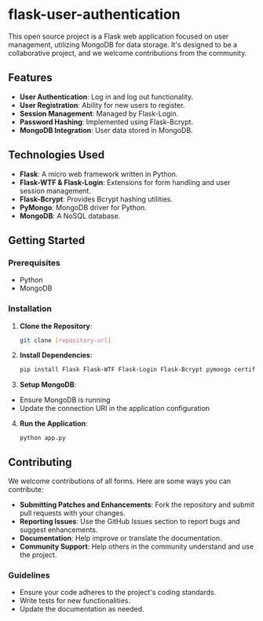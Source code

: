 # flask-user-authentication

This open source project is a Flask web application focused on user management, utilizing MongoDB for data storage. It's designed to be a collaborative project, and we welcome contributions from the community.

## Features

- **User Authentication**: Log in and log out functionality.
- **User Registration**: Ability for new users to register.
- **Session Management**: Managed by Flask-Login.
- **Password Hashing**: Implemented using Flask-Bcrypt.
- **MongoDB Integration**: User data stored in MongoDB.

## Technologies Used

- **Flask**: A micro web framework written in Python.
- **Flask-WTF & Flask-Login**: Extensions for form handling and user session management.
- **Flask-Bcrypt**: Provides Bcrypt hashing utilities.
- **PyMongo**: MongoDB driver for Python.
- **MongoDB**: A NoSQL database.

## Getting Started

### Prerequisites

- Python
- MongoDB

### Installation

1. **Clone the Repository**:
   ```bash
   git clone [repository-url]
2. **Install Dependencies**:
   ```bash
   pip install Flask Flask-WTF Flask-Login Flask-Bcrypt pymongo certifi
   ```
3. **Setup MongoDB**:
- Ensure MongoDB is running
- Update the connection URI in the application configuration

4. **Run the Application**:
    ```
    python app.py
    ```


## Contributing
We welcome contributions of all forms. Here are some ways you can contribute:

- **Submitting Patches and Enhancements**: Fork the repository and submit pull requests with your changes.
- **Reporting Issues**: Use the GitHub Issues section to report bugs and suggest enhancements.
- **Documentation**: Help improve or translate the documentation.
- **Community Support**: Help others in the community understand and use the project.
### Guidelines
- Ensure your code adheres to the project's coding standards.
- Write tests for new functionalities.
- Update the documentation as needed.
